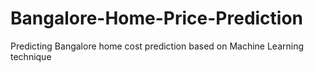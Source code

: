 # Bangalore-Home-Price-Prediction
Predicting Bangalore home cost prediction based on Machine Learning technique
